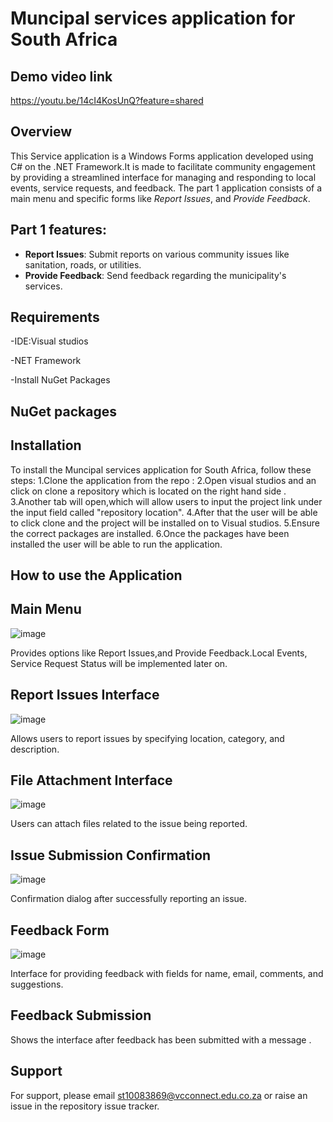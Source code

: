 # Muncipal services application for South Africa

## Demo video link ##
https://youtu.be/14cI4KosUnQ?feature=shared 
## Overview

This Service application is a  Windows Forms application developed using C# on the .NET Framework.It is made to facilitate community engagement by providing a streamlined interface for managing and responding to local events, service requests, and feedback. The part 1 application consists of a main menu and specific forms like  *Report Issues*, and *Provide Feedback*.

## Part 1 features:

- **Report Issues**: Submit reports on various community issues like sanitation, roads, or utilities.
- **Provide Feedback**: Send feedback regarding the municipality's services.

## Requirements 

-IDE:Visual studios 

-NET Framework

-Install NuGet Packages


## NuGet packages

## Installation

To install the  Muncipal services application for South Africa, follow these steps:
1.Clone the application from the repo :
2.Open visual studios and an click on clone a repository which is located on the right hand side .
3.Another tab will open,which will allow users to input the project link under the input field called "repository location".
4.After that the user will be able to click clone and the project will be installed on to Visual studios.
5.Ensure the correct packages are installed.
6.Once the packages have been installed the user will be able to run the application.


## How to use the Application

## Main Menu ##
![image](https://github.com/user-attachments/assets/6dad67cb-e6c7-4a37-a6d7-1e644d2d41f8)

Provides options like Report Issues,and Provide Feedback.Local Events, Service Request Status will be implemented later on.

## Report Issues Interface ##

![image](https://github.com/user-attachments/assets/02d8539d-dbad-4d2a-87af-e3761d2bf666)

Allows users to report issues by specifying location, category, and description.

## File Attachment Interface ##
![image](https://github.com/user-attachments/assets/4c19670b-8127-4c60-a711-58b1769e4d77)

 Users can attach files related to the issue being reported.

 ## Issue Submission Confirmation ##
 ![image](https://github.com/user-attachments/assets/8a18be0d-a59f-426a-bfb7-3101e03f900b)
 
  Confirmation dialog after successfully reporting an issue.

  ## Feedback Form ##
  ![image](https://github.com/user-attachments/assets/c661f674-e6f7-4cb1-8fa8-2b789ea66203)

   Interface for providing feedback with fields for name, email, comments, and suggestions.

## Feedback Submission ##


 Shows the interface after feedback has been submitted with a message .


## Support

For support, please email st10083869@vcconnect.edu.co.za or raise an issue in the repository issue tracker.

